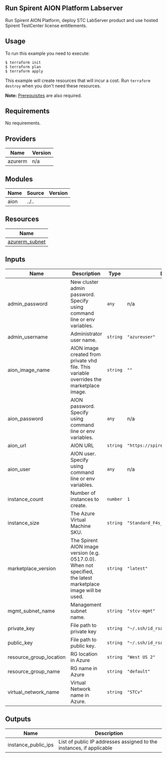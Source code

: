## Run Spirent AION Platform Labserver

Run Spirent AION Platform, deploy STC LabServer product and use hosted Spirent TestCenter license entitlements.

## Usage

To run this example you need to execute:

    $ terraform init
    $ terraform plan
    $ terraform apply

This example will create resources that will incur a cost. Run `terraform destroy` when you don't need these resources.

**Note:** [Prerequisites](../../README.md#Prerequisites) are also required.


<!-- BEGINNING OF PRE-COMMIT-TERRAFORM DOCS HOOK -->
## Requirements

No requirements.

## Providers

| Name | Version |
|------|---------|
| azurerm | n/a |

## Modules

| Name | Source | Version |
|------|--------|---------|
| aion | ../.. |  |

## Resources

| Name |
|------|
| [azurerm_subnet](https://registry.terraform.io/providers/hashicorp/azurerm/latest/docs/data-sources/subnet) |

## Inputs

| Name | Description | Type | Default | Required |
|------|-------------|------|---------|:--------:|
| admin\_password | New cluster admin password. Specify using command line or env variables. | `any` | n/a | yes |
| admin\_username | Administrator user name. | `string` | `"azureuser"` | no |
| aion\_image\_name | AION image created from private vhd file. This variable overrides the marketplace image. | `string` | `""` | no |
| aion\_password | AION password. Specify using command line or env variables. | `any` | n/a | yes |
| aion\_url | AION URL | `string` | `"https://spirent.spirentaion.com"` | no |
| aion\_user | AION user. Specify using command line or env variables. | `any` | n/a | yes |
| instance\_count | Number of instances to create. | `number` | `1` | no |
| instance\_size | The Azure Virtual Machine SKU. | `string` | `"Standard_F4s_v2"` | no |
| marketplace\_version | The Spirent AION image version (e.g. 0517.0.0). When not specified, the latest marketplace image will be used. | `string` | `"latest"` | no |
| mgmt\_subnet\_name | Management subnet name. | `string` | `"stcv-mgmt"` | no |
| private\_key | File path to private key | `string` | `"~/.ssh/id_rsa"` | no |
| public\_key | File path to public key. | `string` | `"~/.ssh/id_rsa.pub"` | no |
| resource\_group\_location | RG location in Azure | `string` | `"West US 2"` | no |
| resource\_group\_name | RG name in Azure | `string` | `"default"` | no |
| virtual\_network\_name | Virtual Network name in Azure. | `string` | `"STCv"` | no |

## Outputs

| Name | Description |
|------|-------------|
| instance\_public\_ips | List of public IP addresses assigned to the instances, if applicable |
<!-- END OF PRE-COMMIT-TERRAFORM DOCS HOOK -->
